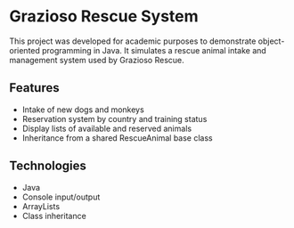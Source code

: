 # Grazioso Rescue System

This project was developed for academic purposes to demonstrate object-oriented programming in Java.  It simulates a rescue animal intake and management system used by Grazioso Rescue.

## Features
- Intake of new dogs and monkeys
- Reservation system by country and training status
- Display lists of available and reserved animals
- Inheritance from a shared RescueAnimal base class

## Technologies
- Java
- Console input/output
- ArrayLists
- Class inheritance
